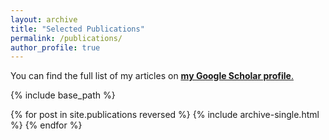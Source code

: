 ```yaml
---
layout: archive
title: "Selected Publications"
permalink: /publications/
author_profile: true
---
```


You can find the full list of my articles on <u><a href="https://scholar.google.ch/citations?user=XcxXOJsAAAAJ&hl=en">**my Google Scholar profile**</a>.</u>

{% include base_path %}

{% for post in site.publications reversed %}
  {% include archive-single.html %}
{% endfor %}
